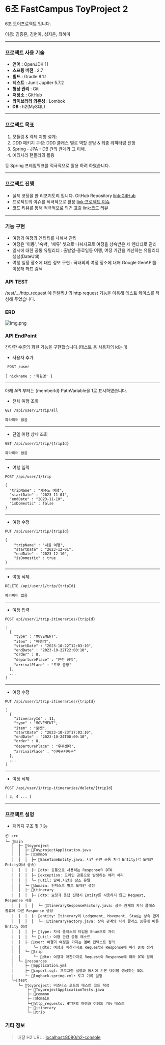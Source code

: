  6조 FastCampus ToyProject 2
=======================

6조 토이프로젝트 입니다.

이름: 김종훈, 김현아, 성지운, 최혜미

- - -

### 프로젝트 사용 기술

- **언어** : OpenJDK 11
- **스프링 버전** : 2.7
- **빌드** : Gradle 8.1.1
- **테스트** : Junit Jupiter 5.7.2
- **형상 관리** : Git
- **저장소** : GitHub
- **라이브러리 의존성** : Lombok
- **DB** : h2(MySQL)

- - -

### 프로젝트 목표

1. 모듈링 & 객체 지향 설계:
2. DDD 패키지 구성: DDD 클래스 별로 역할 분담 & 최종 리팩터링 진행
3. Spring - JPA - DB 간의 관계와 그 이해.
4. 예외처리 핸들러의 활용

등 Spring 프레임워크를 적극적으로 활용 하려 하였습니다.


- - -

### 프로젝트 진행

- 실제 코딩을 한 리포지토리 입니다. GitHub Repository [link:GitHub](https://github.com/FC-BE-ToyProject-Team6/KDT_Y_BE_Toy_Project2_DEV)
- 프로젝트의 이슈를 적극적으로 활용 [link:프로젝트 이슈](https://github.com/FC-BE-ToyProject-Team6/KDT_Y_BE_Toy_Project2_DEV/issues?q=is%3Aissue+is%3Aclosed)
- 코드 리뷰를 통해 적극적으로 의견 표출 [link:코드 리뷰](https://github.com/FC-BE-ToyProject-Team6/KDT_Y_BE_Toy_Project2_DEV/pulls?q=is%3Apr+is%3Aclosed)
- - -

### 기능 구현

- 여행과 여정의 엔티티를 나눠서 관리
- 여정은 '이동', '숙박', '체류' 셋으로 나눠지므로 여정을 상속받은 세 엔티티로 관리
- 일시에 대한 공통 유틸리티 : 출발일-종료일등 여행, 여정 기간을 계산하는 유틸리티 생성(DateUtil)
- 여행 일정 장소에 대한 정보 구현 : 국내외의 여정 장소에 대해 Google GeoAPI를 이용해 좌표 검색

### API TEST

/test/.../http_request 에 인텔리J 의 http request 기능을 이용해 테스트 케이스를 작성해 두었습니다.


### ERD

![img.png](img.png)


### API EndPoint

 간단한 수준의 회원 기능을 구현했습니다.(테스트 용 사용자의 id는 1)

- 사용자 추가
```
 POST /user
```
```
{ nickname : '회원명' }
```

----

아래 API 부터는 {memberId} PathVariable을 1로 표시하였습니다.


- 전체 여행 조회
```
GET /api/user/1/trip/all
```
```
파라미터 없음
```
---

- 단일 여행 상세 조회
```
GET /api/user/1/trip/{tripId}
```
```
파라미터 없음
```
---

- 여행 입력
``` 
POST /api/user/1/trip
```    
``` 
{  
  "tripName" : "제주도 여행",
  "startDate" : "2023-11-01",
  "endDate" : "2023-11-10",
  "isDomestic" : false
} 
```
---
- 여행 수정
```
PUT /api/user/1/trip/{tripId}
```
```
{
    "tripName" : "서울 여행",
    "startDate" : "2023-12-01",
    "endDate" : "2023-12-10",
    "isDomestic" : true
}
```
---

- 여행 삭제
```
DELETE /api/user/1/trip/{tripId}
```
```
파라미터 없음
```
---



- 여정 입력
```
POST api/user/1/trip-itineraries/{tripId}
```
```
[
  {
    "type" : "MOVEMENT",
    "item" : "비행기",
    "startDate" : "2023-10-22T12:03:10",
    "endDate" : "2023-10-22T22:00:10",
    "order" : 8,
    "departurePlace" : "인천 공항",
    "arrivalPlace" : "도쿄 공항"
  },
  ...
]
```
---

- 여정 수정
```
PUT /api/user/1/trip-itineraries/{tripId}
```
```
[
  {
    "itineraryId" : 11,
    "type" : "MOVEMENT",
    "item" : "로켓",
    "startDate" : "2023-10-23T17:03:10",
    "endDate" : "2023-10-24T00:00:10",
    "order" : 8,
    "departurePlace" : "우주센터",
    "arrivalPlace" : "어쩌구저쩌구"
  },
  ...
]
```
---

- 여정 삭제
```
POST /api/user/1/trip-itineraries/delete/{tripId}
```
```
[ 3, 4 ... ]

```
---


### 프로젝트 설명
- 패키지 구조 및 기능
```
📦 src
└─ 📂main
   │  ├─ 📂toyproject
   │  │  ├─ 📜ToyprojectApplication.java
   │  │  ├─ 📂common
   │  │  │  ├─ 📜BaseTimeEntity.java: 시간 관련 공통 처리 Entity(각 도메인 Entity에서 상속)
   │  │  │  ├─ 📂dto: 공통으로 사용하는 Response의 DTO
   │  │  │  ├─ 📂exception: 도메인 공통으로 발생하는 에러 처리 
   │  │  │  └─ 📂util: 날짜,시간과 장소 유틸
   │  │  └─ 📂domain: 컨텍스트 별로 도메인 설정
   │  │  ├─ 📂itinerary
   │  │  │  ├─ 📂dto: 요청과 응답 진행시 Entity를 사용하지 않고 Request, Response 사용
   │  │  │  │  └─ 📜ItineraryResponseFactory.java: 상속 관계의 자식 클래스 종류에 따른 Response 생성 
   │  │  │  ├─ 📂entity: Itinerary와 Lodgement, Movement, Stay는 상속 관계
   │  │  │  │  └─ 📜ItineraryFactory.java: 상속 관계의 자식 클래스 종류에 따른 Entity 생성 
   │  │  │  ├─ 📂type: 자식 클래스의 타입을 Enum으로 처리
   │  │  │  └─ 📂util: 여정 관련 공통 메소드
   │  │  ├─ 📂user: 여행과 여정을 가지는 멤버 컨텍스트 정의
   │  │      └─ 📂dto: 여정과 마찬가지로 Request와 Response에 따라 DTO 정리
   │  │  └─ 📂trip
   │  │      └─ 📂dto: 여정과 마찬가지로 Request와 Response에 따라 DTO 정리
   │  └─ 📂resources
   │     ├─ 📜application.yml
   │     ├─ 📜import.sql: 프로그램 실행과 동시에 기본 테이블 생성하는 SQL
   │     └─ 📜logback-spring.xml: 로그 기록 설정
   └─📂test
      └─ 📂toyproject: 비즈니스 코드의 테스트 코드 작성
      	  ├─ 📜ToyprojectApplicationTests.java
          ├─ 📂common
          ├─ 📂domain
          └─📂http_requests: HTTP로 여행과 여정의 기능 테스트
          ├─ 📂itinerary
          └─ 📂trip
 ```
 


### 기타 정보
> 내장 H2 URL : [localhost:8080/h2-console](http://localhost:8080/h2-console)













